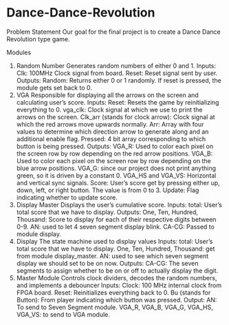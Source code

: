 # Dance-Dance-Revolution

Problem Statement
Our goal for the final project is to create a Dance Dance Revolution type game.

Modules

1. Random Number
Generates random numbers of either 0 and 1.
Inputs: 
Clk: 100MHz Clock signal from board.
Reset: Reset signal sent by user.
Outputs:
Random: Returns either 0 or 1 randomly. If reset is pressed, the module gets set back to 0. 
2. VGA 
Responsible for displaying all the arrows on the screen and calculating user’s score.
Inputs: 
Reset: Resets the game by reinitializing everything to 0. 
vga_clk: Clock signal at which we use to print the arrows on the screen.
Clk_arr (stands for clock arrow): Clock signal at which the red arrows move upwards normally.
Arr: Array with four values to determine which direction arrow to generate along and an additional enable flag. 
Pressed: 4 bit array corresponding to which button is being pressed. 
Outputs: 
VGA_R: Used to color each pixel on the screen row by row depending on the red arrow positions.
VGA_B: Used to color each pixel on the screen row by row depending on the blue arrow positions.
VGA_G: since our project does not print anything green, so it is driven by a constant 0.
VGA_HS and VGA_VS: Horizontal and vertical sync signals.
Score: User’s score get by pressing either up, down, left, or right button. The value is from 0 to 3. 
Update: Flag indicating whether to update score.
3. Display Master
Displays the user’s cumulative score.
Inputs: 
total: User’s total score that we have to display.
Outputs: 
One, Ten, Hundred, Thousand: Score to display for each of their respective digits between 0-9.
AN: used to let 4 seven segment display blink.
CA-CG: Passed to module display.
4. Display
The state machine used to display values
Inputs: 
total: User’s total score that we have to display.
One, Ten, Hundred, Thousand: get from module display_master.
AN: used to see which seven segment display we should set to be on now.
Outputs: 
CA-CG: The seven segments to assign whether to be on or off to actually display the digit.
5. Master Module
Controls clock dividers, decodes the random numbers, and implements a debouncer
Inputs:
Clock: 100 MHz internal clock from FPGA board.
Reset: Reinitializes everything back to 0.
Bu (stands for Button): From player indicating which button was pressed.
Output:
AN: To send to Seven Segment module.
VGA_R, VGA_B, VGA_G, VGA_HS, VGA_VS: to send to VGA module.
